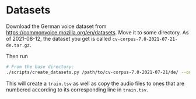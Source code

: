 # Datasets

Download the German voice dataset from <https://commonvoice.mozilla.org/en/datasets>.
Move it to some directory. As of 2021-08-12, the dataset you get is called `cv-corpus-7.0-2021-07-21-de.tar.gz`.

Then run 

```sh
# From the base directory:
./scripts/create_datasets.py /path/to/cv-corpus-7.0-2021-07-21/de/ --output_path=$(pwd)/data/
```

This will create a `train.tsv` as well as copy the audio files to ones that
are numbered according to its corresponding line in `train.tsv`.
